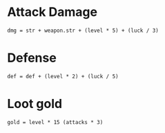 # Attack Damage

```
dmg = str + weapon.str + (level * 5) + (luck / 3)
```

# Defense

```
def = def + (level * 2) + (luck / 5)
```

# Loot gold

```
gold = level * 15 (attacks * 3)
```
